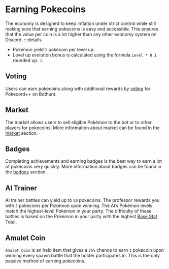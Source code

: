 # Earning Pokecoins

The economy is designed to keep inflation under strict control while still making sure that earning pokecoins is easy and accessible. This ensures that the value per coin is a lot higher than any other economy system on Discord.
:::details

- Pokémon yield `1` pokecoin per level up.
- Level up evolution bonus is calculated using the formula `Level * 0.1` rounded up.
  :::

## Voting

Users can earn pokecoins along with additional rewards by [voting](./voting.md) for Pokecord++ on Bothunt.

## Market

The market allows users to sell eligible Pokémon to the bot or to other players for pokecoins. More information about market can be found in the [market](../commands/market.html) section.

## Badges

Completing achievements and earning badges is the best way to earn a lot of pokecoins very quickly. More information about badges can be found in the [badges](/strategies/badges.html) section.

## AI Trainer

AI trainer battles can yield up to `30` pokecoins. The professor rewards you with `5` pokecoins per Pokémon upon winning. The AI’s Pokémon levels match the highest-level Pokémon in your party. The difficulty of these battles is based on the Pokémon in your party with the highest [Base Stat Total](https://bulbapedia.bulbagarden.net/wiki/Category:Pok%C3%A9mon_by_base_stat_totals).

## Amulet Coin

`Amulet Coin` is an held item that gives a `25%` chance to earn `1` pokecoin upon winning every spawn battle that the holder participates in. This is the only passive method of earning pokecoins.
